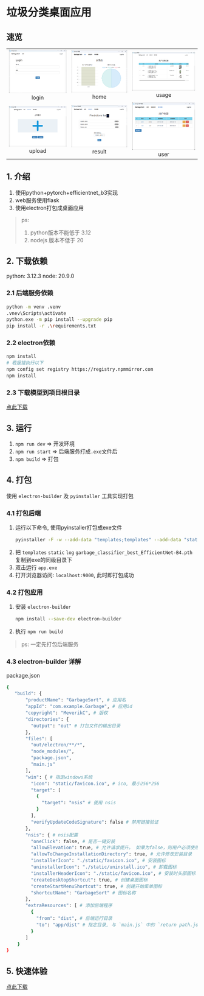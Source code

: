 # 垃圾分类桌面应用

## 速览
<table>
  <tr>
    <td align="center"><img src="/static/images/login.png" width="300px" alt="login" /><br>login</td>
    <td align="center"><img src="/static/images/home.png" width="300px" alt="home" /><br>home</td>
    <td align="center"><img src="/static/images/use_profile.png" width="300px" alt="home" />usage</td>
  </tr>
  <tr>
    <td align="center"><img src="/static/images/uploads.png" width="300px" alt="login" /><br>upload</td>
    <td align="center"><img src="/static/images/result.png" width="300px" alt="home" /><br>result</td>
    <td align="center"><img src="/static/images/user_manage.png" width="300px" alt="home" />user</td>
  </tr>
</table>

## 1. 介绍
1. 使用python+pytorch+efficientnet_b3实现
2. web服务使用flask
3. 使用electron打包成桌面应用
> ps: 
> 1. python版本不能低于 3.12
> 2. nodejs 版本不低于 20
> 

## 2. 下载依赖
python: 3.12.3
node: 20.9.0

### 2.1 后端服务依赖
```bash
python -m venv .venv
.vnev\Scripts\activate
python.exe -m pip install --upgrade pip
pip install -r .\requirements.txt
```

### 2.2 electron依赖
```bash
npm install
# 若报错执行以下
npm config set registry https://registry.npmmirror.com
npm install
```

### 2.3 下载模型到项目根目录
[点此下载](http://s7sy8cpwf.hb-bkt.clouddn.com/garbage_classifier_best_EfficientNet-B4.pth)

## 3. 运行 
1. `npm run dev` => 开发环境
2. `npm run start` => 后端服务打成`.exe`文件后
3. `npm build` => 打包

## 4. 打包
使用 `electron-builder` 及 `pyinstaller` 工具实现打包

### 4.1 打包后端
1. 运行以下命令, 使用pyinstaller打包成exe文件
    ```bash
    pyinstaller -F -w --add-data "templates;templates" --add-data "static;static" --add-data "log;log" --add-data ".\.venv\Lib\site-packages\flask_bootstrap\templates;flask_bootstrap/templates" --icon="static/favicon.png" app.py
    ```
2. 把 `templates` `static` `log` `garbage_classifier_best_EfficientNet-B4.pth` 复制到exe的同级目录下
3. 双击运行 `app.exe`
4. 打开浏览器访问: `localhost:9000`, 此时即打包成功

### 4.2 打包应用
1. 安装 `electron-builder`
   ```bash
   npm install --save-dev electron-builder
   ```
2. 执行 `npm run build`
> ps: 一定先打包后端服务

### 4.3 electron-builder 详解
package.json
```bash
{
   "build": {
       "productName": "GarbageSort", # 应用名
       "appId": "com.example.Garbage", # 应用id
       "copyright": "MeverikC", # 版权
       "directories": {
         "output": "out" # 打包文件的输出目录
       },
       "files": [
         "out/electron/**/*",
         "node_modules/",
         "package.json",
         "main.js"
       ],
       "win": { # 指定windows系统
         "icon": "static/favicon.ico", # ico, 最小256*256
         "target": [
           {
             "target": "nsis" # 使用 nsis
           }
         ],
         "verifyUpdateCodeSignature": false # 禁用链接验证
       },
       "nsis": { # nsis配置
         "oneClick": false, # 是否一键安装
         "allowElevation": true, # 允许请求提升。 如果为false，则用户必须使用提升的权限重新启动安装程序。
         "allowToChangeInstallationDirectory": true, # 允许修改安装目录
         "installerIcon": "./static/favicon.ico", # 安装图标
         "uninstallerIcon": "./static/uninstall.ico", # 卸载图标
         "installerHeaderIcon": "./static/favicon.ico", # 安装时头部图标
         "createDesktopShortcut": true, # 创建桌面图标
         "createStartMenuShortcut": true, # 创建开始菜单图标
         "shortcutName": "GarbageSort" # 图标名称
       },
       "extraResources": [ # 添加后端程序
         {
           "from": "dist", # 后端运行目录
           "to": "app/dist" # 指定目录, 与 `main.js` 中的 `return path.join(process.resourcesPath, 'app', 'dist', 'app.exe');` 目录保持一致
         }
       ]
    }
}
```

## 5. 快速体验
[点此下载](https://gitee.com/MeverikC/electron-flask/releases)